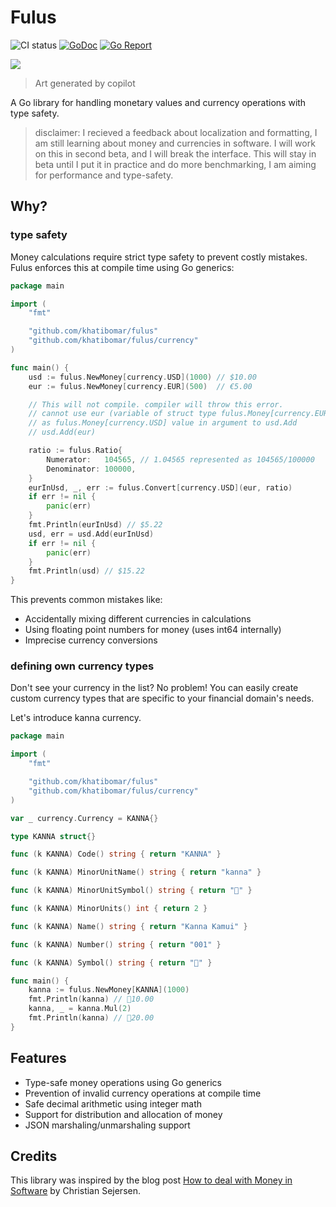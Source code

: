 # Fulus

![CI status](https://github.com/khatibomar/fulus/actions/workflows/main.yml/badge.svg)
[![GoDoc](https://godoc.org/github.com/khatibomar/fulus?status.png)](http://godoc.org/github.com/khatibomar/fulus)
[![Go Report](https://goreportcard.com/badge/github.com/khatibomar/fulus)](https://goreportcard.com/report/github.com/khatibomar/fulus)

<img src="https://github.com/user-attachments/assets/2b058650-0966-40e3-b629-fa6c3512bd46"/>

> Art generated by copilot

A Go library for handling monetary values and currency operations with type safety.

> disclaimer: I recieved a feedback about localization and formatting, I am still learning about money and currencies in software.
> I will work on this in second beta, and I will break the interface. This will stay in beta until I put it in practice and do more
> benchmarking, I am aiming for performance and type-safety.

## Why?

### type safety

Money calculations require strict type safety to prevent costly mistakes. Fulus enforces this at compile time using Go generics:

```go
package main

import (
	"fmt"

	"github.com/khatibomar/fulus"
	"github.com/khatibomar/fulus/currency"
)

func main() {
	usd := fulus.NewMoney[currency.USD](1000) // $10.00
	eur := fulus.NewMoney[currency.EUR](500)  // €5.00

	// This will not compile. compiler will throw this error.
	// cannot use eur (variable of struct type fulus.Money[currency.EUR])
	// as fulus.Money[currency.USD] value in argument to usd.Add
	// usd.Add(eur)

	ratio := fulus.Ratio{
		Numerator:   104565, // 1.04565 represented as 104565/100000
		Denominator: 100000,
	}
	eurInUsd, _, err := fulus.Convert[currency.USD](eur, ratio)
	if err != nil {
		panic(err)
	}
	fmt.Println(eurInUsd) // $5.22
	usd, err = usd.Add(eurInUsd)
	if err != nil {
		panic(err)
	}
	fmt.Println(usd) // $15.22
}
```

This prevents common mistakes like:
- Accidentally mixing different currencies in calculations
- Using floating point numbers for money (uses int64 internally)
- Imprecise currency conversions

### defining own currency types

Don't see your currency in the list? No problem! You can easily create custom currency types that are specific to your financial domain's needs.

Let's introduce kanna currency.

```go
package main

import (
	"fmt"

	"github.com/khatibomar/fulus"
	"github.com/khatibomar/fulus/currency"
)

var _ currency.Currency = KANNA{}

type KANNA struct{}

func (k KANNA) Code() string { return "KANNA" }

func (k KANNA) MinorUnitName() string { return "kanna" }

func (k KANNA) MinorUnitSymbol() string { return "🐲" }

func (k KANNA) MinorUnits() int { return 2 }

func (k KANNA) Name() string { return "Kanna Kamui" }

func (k KANNA) Number() string { return "001" }

func (k KANNA) Symbol() string { return "🐉" }

func main() {
	kanna := fulus.NewMoney[KANNA](1000)
	fmt.Println(kanna) // 🐉10.00
	kanna, _ = kanna.Mul(2)
	fmt.Println(kanna) // 🐉20.00
}
```

## Features

- Type-safe money operations using Go generics
- Prevention of invalid currency operations at compile time
- Safe decimal arithmetic using integer math
- Support for distribution and allocation of money
- JSON marshaling/unmarshaling support

## Credits

This library was inspired by the blog post [How to deal with Money in Software](https://cs-syd.eu/posts/2022-08-22-how-to-deal-with-money-in-software) by Christian Sejersen.
